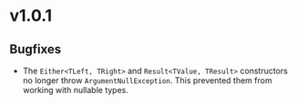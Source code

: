 # v1.0.1

## Bugfixes
- The `Either<TLeft, TRight>` and `Result<TValue, TResult>` constructors no longer throw `ArgumentNullException`. This prevented them from working with nullable types.